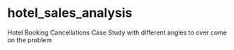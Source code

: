 # hotel_sales_analysis
Hotel Booking Cancellations Case Study with different angles to over come on the problem
